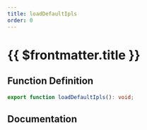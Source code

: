 ```yaml
---
title: loadDefaultIpls
order: 0
---
```


# {{ $frontmatter.title }}

## Function Definition

```ts
export function loadDefaultIpls(): void;
```

## Documentation

<!--@include: ./parts/loadDefaultIpls.md-->
